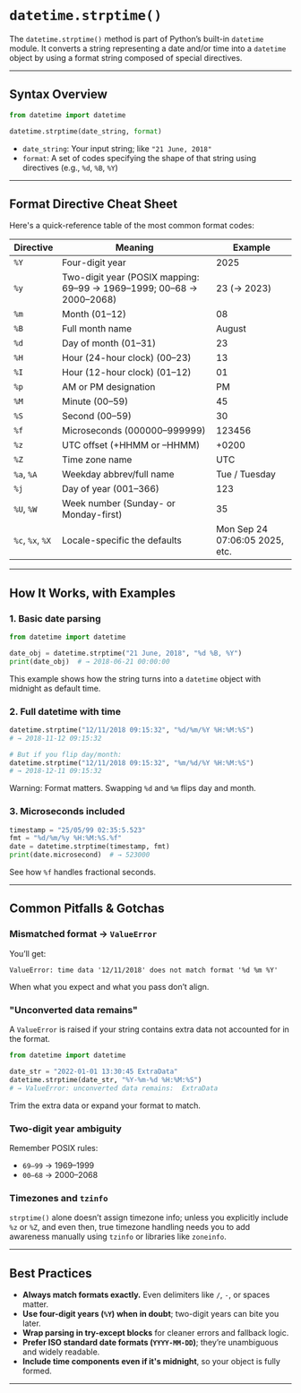 # `datetime.strptime()`

The `datetime.strptime()` method is part of Python’s built-in `datetime` module. It converts a string representing a date and/or time into a `datetime` object by using a format string composed of special directives.

---

## Syntax Overview

```python
from datetime import datetime

datetime.strptime(date_string, format)
```

* `date_string`: Your input string; like `"21 June, 2018"`
* `format`: A set of codes specifying the shape of that string using directives (e.g., `%d`, `%B`, `%Y`)

---

## Format Directive Cheat Sheet

Here's a quick-reference table of the most common format codes:

| Directive        | Meaning                                                              | Example                        |
| ---------------- | -------------------------------------------------------------------- | ------------------------------ |
| `%Y`             | Four-digit year                                                      | 2025                           |
| `%y`             | Two-digit year (POSIX mapping: 69–99 → 1969–1999; 00–68 → 2000–2068) | 23 (→ 2023)                    |
| `%m`             | Month (01–12)                                                        | 08                             |
| `%B`             | Full month name                                                      | August                         |
| `%d`             | Day of month (01–31)                                                 | 23                             |
| `%H`             | Hour (24-hour clock) (00–23)                                         | 13                             |
| `%I`             | Hour (12-hour clock) (01–12)                                         | 01                             |
| `%p`             | AM or PM designation                                                 | PM                             |
| `%M`             | Minute (00–59)                                                       | 45                             |
| `%S`             | Second (00–59)                                                       | 30                             |
| `%f`             | Microseconds (000000–999999)                                         | 123456                         |
| `%z`             | UTC offset (+HHMM or –HHMM)                                          | +0200                          |
| `%Z`             | Time zone name                                                       | UTC                            |
| `%a`, `%A`       | Weekday abbrev/full name                                             | Tue / Tuesday                  |
| `%j`             | Day of year (001–366)                                                | 123                            |
| `%U`, `%W`       | Week number (Sunday- or Monday-first)                                | 35                             |
| `%c`, `%x`, `%X` | Locale-specific the defaults                                         | Mon Sep 24 07:06:05 2025, etc. |

---

## How It Works, with Examples

### 1. **Basic date parsing**

```python
from datetime import datetime

date_obj = datetime.strptime("21 June, 2018", "%d %B, %Y")
print(date_obj)  # → 2018-06-21 00:00:00
```

This example shows how the string turns into a `datetime` object with midnight as default time.

### 2. **Full datetime with time**

```python
datetime.strptime("12/11/2018 09:15:32", "%d/%m/%Y %H:%M:%S")
# → 2018-11-12 09:15:32

# But if you flip day/month:
datetime.strptime("12/11/2018 09:15:32", "%m/%d/%Y %H:%M:%S")
# → 2018-12-11 09:15:32
```

Warning: Format matters. Swapping `%d` and `%m` flips day and month.

### 3. **Microseconds included**

```python
timestamp = "25/05/99 02:35:5.523"
fmt = "%d/%m/%y %H:%M:%S.%f"
date = datetime.strptime(timestamp, fmt)
print(date.microsecond)  # → 523000
```

See how `%f` handles fractional seconds.

---

## Common Pitfalls & Gotchas

### Mismatched format → `ValueError`

You’ll get:

```
ValueError: time data '12/11/2018' does not match format '%d %m %Y'
```

When what you expect and what you pass don’t align.

### "Unconverted data remains"

A `ValueError` is raised if your string contains extra data not accounted for in the format.

```python
from datetime import datetime

date_str = "2022-01-01 13:30:45 ExtraData"
datetime.strptime(date_str, "%Y-%m-%d %H:%M:%S")
# → ValueError: unconverted data remains:  ExtraData
```

Trim the extra data or expand your format to match.

### Two-digit year ambiguity

Remember POSIX rules:

* `69–99` → 1969–1999
* `00–68` → 2000–2068

### Timezones and `tzinfo`

`strptime()` alone doesn’t assign timezone info; unless you explicitly include `%z` or `%Z`, and even then, true timezone handling needs you to add awareness manually using `tzinfo` or libraries like `zoneinfo`.

---

## Best Practices

* **Always match formats exactly.** Even delimiters like `/`, `-`, or spaces matter.
* **Use four-digit years (`%Y`) when in doubt**; two-digit years can bite you later.
* **Wrap parsing in try-except blocks** for cleaner errors and fallback logic.
* **Prefer ISO standard date formats (`YYYY-MM-DD`)**; they’re unambiguous and widely readable.
* **Include time components even if it's midnight**, so your object is fully formed.

---
